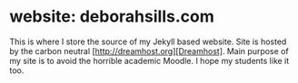 
website: deborahsills.com
================

This is where I store the source of my Jekyll based website.  Site is hosted by the carbon neutral [http://dreamhost.org][Dreamhost].  Main purpose of my site is to avoid the horrible academic Moodle.  I hope my students like it too.
